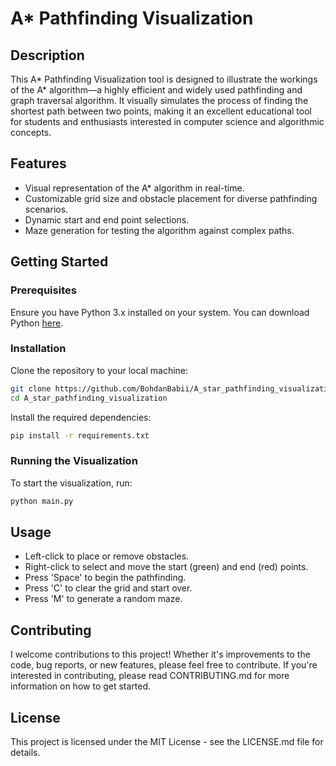 # A* Pathfinding Visualization

## Description

This A* Pathfinding Visualization tool is designed to illustrate the workings of the A* algorithm—a highly efficient and widely used pathfinding and graph traversal algorithm. It visually simulates the process of finding the shortest path between two points, making it an excellent educational tool for students and enthusiasts interested in computer science and algorithmic concepts.

## Features

- Visual representation of the A* algorithm in real-time.
- Customizable grid size and obstacle placement for diverse pathfinding scenarios.
- Dynamic start and end point selections.
- Maze generation for testing the algorithm against complex paths.

## Getting Started

### Prerequisites

Ensure you have Python 3.x installed on your system. You can download Python [here](https://www.python.org/downloads/).

### Installation

Clone the repository to your local machine:

```bash
git clone https://github.com/BohdanBabii/A_star_pathfinding_visualization.git
cd A_star_pathfinding_visualization
```
Install the required dependencies:

```bash
pip install -r requirements.txt
```

### Running the Visualization

To start the visualization, run:

```bash
python main.py
```

## Usage

- Left-click to place or remove obstacles.
- Right-click to select and move the start (green) and end (red) points.
- Press 'Space' to begin the pathfinding.
- Press 'C' to clear the grid and start over.
- Press 'M' to generate a random maze.

## Contributing

I welcome contributions to this project! Whether it's improvements to the code, bug reports, or new features, please feel free to contribute. If you're interested in contributing, please read CONTRIBUTING.md for more information on how to get started.

## License

This project is licensed under the MIT License - see the LICENSE.md file for details.
